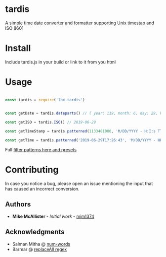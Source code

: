 # tardis
A simple time date converter and formatter supporting Unix timestap and ISO 8601


# Install

 
Include tardis.js in your build or link to it from you html
 



# Usage

```javascript
 
const tardis = require('lbx-tardis')
 

const getDate = tardis.dateparts() // { year: 119, month: 6, day: 29, hour: 13, min: '04', sec: '12', fullYear: 2019, shortYear: '19', wordYear: 'two thousand and nineteen',  fullMonth: 'June',  shortMonth: 'Jun',....}

const getISO = tardis.ISO() // 2019-06-29

const getTimeStamp = tardis.patterned(1133481000, 'M/DD/YYYY - H:I:s TT tt'); // { pattern: '12/02/2005 - 18:50:{{26}} PM pm', time: 1133481000 }

const getTime = tardis.patterned('2019-06-29T17:26:43', 'M/DD/YYYY - HH:II:SS tt'); //{ pattern: '6/30/2019 - 18:26:43 pm', time: '2019-06-29T17:26:43' }

```
 Full [filter patterns here and presets](https://docs.google.com/spreadsheets/d/1SVNrBFcKqkojN59xQNyeA3mvNxvX8pwgXzKj9JABAtw/edit#gid=0)

# Contributing

In case you notice a bug, please open an issue mentioning the input that has caused an incorrect conversion.


## Authors

* **Mike McAllister** - *Initial work* - [mjm1374](https://github.com/mjm1374)

## Acknowledgments

* Salman Mitha @ [num-words ](https://github.com/salmanm/num-words)
* Barmar @ [replaceAll regex](https://stackoverflow.com/users/1491895/barmar)

